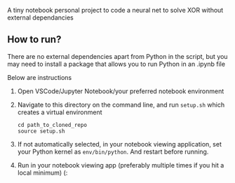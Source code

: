 A tiny notebook personal project to code a neural net to solve XOR without external dependancies

## How to run?

There are no external dependencies apart from Python in the script, but you may need to install a package that allows you to run Python in an .ipynb file

Below are instructions

1. Open VSCode/Jupyter Notebook/your preferred notebook environment

2. Navigate to this directory on the command line, and run `setup.sh` which creates a virtual environment
    ```
    cd path_to_cloned_repo
    source setup.sh
    ```
3. If not automatically selected, in your notebook viewing application, set your Python kernel as `env/bin/python`. And restart before running.

4. Run in your notebook viewing app (preferably multiple times if you hit a local minimum) (: